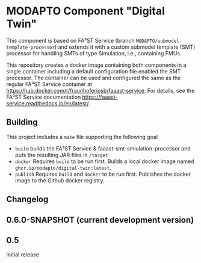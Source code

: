 # MODAPTO Component "Digital Twin"

This component is based on FA³ST Service (branch `MODAPTO/submodel-template-processor`) and extends it with a custom submodel template (SMT) processor for handling SMTs of type Simulation, i.e., containing FMUs.

This repository creates a docker image containing both components in a single container including a default configuration file enabled the SMT processor.
The container can be used and configured the same as the regular FA³ST Service container at https://hub.docker.com/r/fraunhoferiosb/faaast-service.
For details, see the FA³ST Service documentation https://faaast-service.readthedocs.io/en/latest/.

## Building
This project includes a `make` file supporting the following goal

- `build` builds the FA³ST Service & faaast-smt-smiulation-processor and puts the resulting JAR files in `/target`
- `docker` Requires `build` to be run first. Builds a local docker image named `ghcr.io/modapto/digital-twin:latest`.
- `publish` Requires `build` and `docker` to be run first. Publishes the docker image to the Github docker registry.

## Changelog

<!--changelog-anchor-->
<!--start:changelog-header-->
## 0.6.0-SNAPSHOT (current development version)<!--end:changelog-header-->
## 0.5

Initial release
